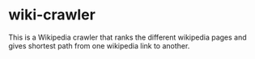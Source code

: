 # wiki-crawler
This is a Wikipedia crawler that ranks the different wikipedia pages and gives shortest path from one wikipedia link to another.
